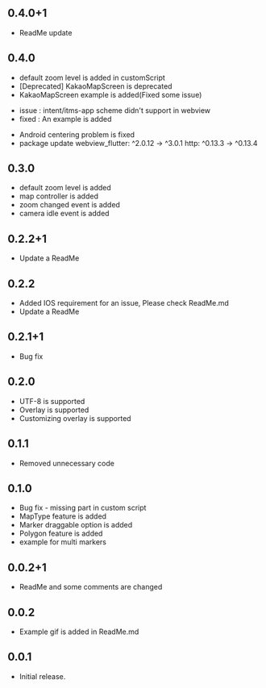 ## 0.4.0+1
* ReadMe update

## 0.4.0
* default zoom level is added in customScript
* [Deprecated] KakaoMapScreen is deprecated
* KakaoMapScreen example is added(Fixed some issue)
 - issue : intent/itms-app scheme didn't support in webview
 - fixed : An example is added

* Android centering problem is fixed
* package update
 webview_flutter: ^2.0.12 -> ^3.0.1
 http: ^0.13.3 -> ^0.13.4

## 0.3.0
* default zoom level is added
* map controller is added
* zoom changed event is added
* camera idle event is added

## 0.2.2+1
* Update a ReadMe

## 0.2.2
* Added IOS requirement for an issue, Please check ReadMe.md
* Update a ReadMe

## 0.2.1+1
* Bug fix

## 0.2.0
* UTF-8 is supported
* Overlay is supported
* Customizing overlay is supported

## 0.1.1
* Removed unnecessary code

## 0.1.0
* Bug fix - missing part in custom script
* MapType feature is added
* Marker draggable option is added
* Polygon feature is added
* example for multi markers

## 0.0.2+1
* ReadMe and some comments are changed

## 0.0.2
* Example gif is added in ReadMe.md

## 0.0.1
* Initial release.